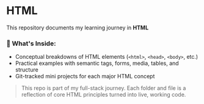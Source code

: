 # HTML 

This repository documents my learning journey in **HTML**

### 📘 What's Inside:
- Conceptual breakdowns of HTML elements (`<html>`, `<head>`, `<body>`, etc.)
- Practical examples with semantic tags, forms, media, tables, and structure
- Git-tracked mini projects for each major HTML concept

> This repo is part of my full-stack journey. Each folder and file is a reflection of core HTML principles turned into live, working code.

